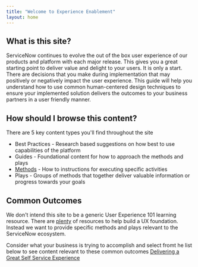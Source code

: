 ```yaml
---
title: "Welcome to Experience Enablement"
layout: home
---
```


## What is this site?
ServiceNow continues to evolve the out of the box user experience of our products and platform with each major release. This gives you a great starting point to deliver value and delight to your users. It is only a start. There are decisions that you make during implementation that may positively or negatively impact the user experience. This guide will help you understand how to use common human-centered design techniques to ensure your implemented solution delivers the outcomes to your business partners in a user friendly manner.

## How should I browse this content?
There are 5 key content types you'll find throughout the site

- Best Practices - Research based suggestions on how best to use capabilities of the platform
- Guides - Foundational content for how to approach the methods and plays
- [Methods](methods/) - How to instructions for executing specific activities
- Plays - Groups of methods that together deliver valuable information or progress towards your goals

## Common Outcomes
We don't intend this site to be a generic User Experience 101 learning resource. There are [plenty](uxresources.md) of resources to help build a UX foundation. Instead we want to provide specific methods and plays relevant to the ServiceNow ecosystem.

Consider what your business is trying to accomplish and select fromt he list below to see content relevant to these common outcomes
[Delivering a Great Self Service Experience](/outcomes/deliver-great-self-service-experience)
